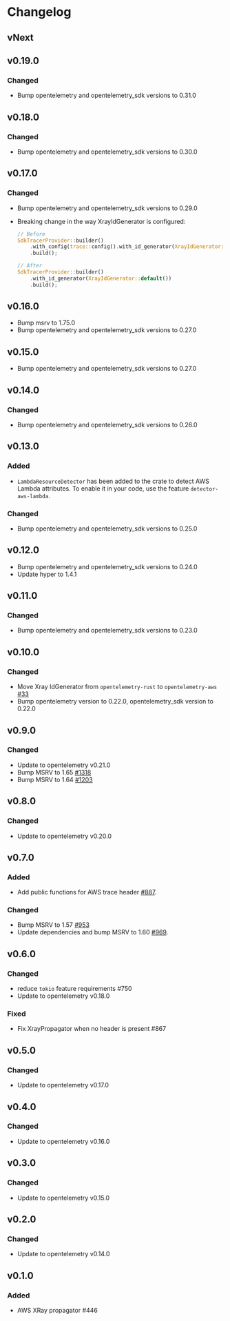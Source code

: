# Changelog

## vNext

## v0.19.0

### Changed

- Bump opentelemetry and opentelemetry_sdk versions to 0.31.0

## v0.18.0

### Changed

- Bump opentelemetry and opentelemetry_sdk versions to 0.30.0

## v0.17.0

### Changed

- Bump opentelemetry and opentelemetry_sdk versions to 0.29.0
- Breaking change in the way XrayIdGenerator is configured:
  
  ```rust
  // Before
  SdkTracerProvider::builder()
      .with_config(trace::config().with_id_generator(XrayIdGenerator::default()))
      .build();
  
  // After
  SdkTracerProvider::builder()
      .with_id_generator(XrayIdGenerator::default())
      .build();
  ```

## v0.16.0

- Bump msrv to 1.75.0
- Bump opentelemetry and opentelemetry_sdk versions to 0.27.0

## v0.15.0

- Bump opentelemetry and opentelemetry_sdk versions to 0.27.0

## v0.14.0

### Changed

- Bump opentelemetry and opentelemetry_sdk versions to 0.26.0

## v0.13.0

### Added

- `LambdaResourceDetector` has been added to the crate to detect AWS Lambda attributes. To enable it in your code, use the feature `detector-aws-lambda`.

### Changed

- Bump opentelemetry and opentelemetry_sdk versions to 0.25.0

## v0.12.0

- Bump opentelemetry and opentelemetry_sdk versions to 0.24.0
- Update hyper to 1.4.1

## v0.11.0

### Changed

-  Bump opentelemetry and opentelemetry_sdk versions to 0.23.0

## v0.10.0

### Changed

- Move Xray IdGenerator from `opentelemetry-rust` to `opentelemetry-aws` [#33](https://github.com/open-telemetry/opentelemetry-rust-contrib/pull/33)
- Bump opentelemetry version to 0.22.0, opentelemetry_sdk version to 0.22.0

## v0.9.0

### Changed

- Update to opentelemetry v0.21.0
- Bump MSRV to 1.65 [#1318](https://github.com/open-telemetry/opentelemetry-rust/pull/1318)
- Bump MSRV to 1.64 [#1203](https://github.com/open-telemetry/opentelemetry-rust/pull/1203)

## v0.8.0

### Changed

- Update to opentelemetry v0.20.0

## v0.7.0

### Added

- Add public functions for AWS trace header [#887](https://github.com/open-telemetry/opentelemetry-rust/pull/887).

### Changed

- Bump MSRV to 1.57 [#953](https://github.com/open-telemetry/opentelemetry-rust/pull/953)
- Update dependencies and bump MSRV to 1.60 [#969](https://github.com/open-telemetry/opentelemetry-rust/pull/969).

## v0.6.0

### Changed

- reduce `tokio` feature requirements #750
- Update to opentelemetry v0.18.0

### Fixed

- Fix XrayPropagator when no header is present #867

## v0.5.0

### Changed

- Update to opentelemetry v0.17.0

## v0.4.0

### Changed

- Update to opentelemetry v0.16.0

## v0.3.0

### Changed

- Update to opentelemetry v0.15.0

## v0.2.0

### Changed

- Update to opentelemetry v0.14.0

## v0.1.0

### Added

- AWS XRay propagator #446
